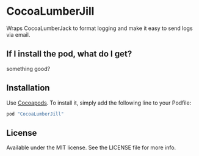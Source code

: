 # CocoaLumberJill

Wraps CocoaLumberJack to format logging and make it easy to send logs via email.


## If I install the pod, what do I get?

something good?



## Installation

Use [Cocoapods](https://cocoapods.org/). To install it, simply add the following line to your Podfile:

```ruby
pod "CocoaLumberJill"
```


## License

Available under the MIT license. See the LICENSE file for more info.


